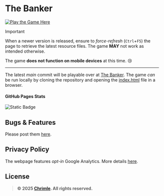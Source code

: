 # The Banker
<p>
  <a href="https://chrimle.github.io/The-Banker/">
    <img src="https://img.shields.io/badge/PLAY_THE_GAME_HERE-28a745?style=for-the-badge" alt="Play the Game Here">
  </a>
</p>

> [!IMPORTANT]  
> When a newer version is released, ensure to *force-refresh* (`Ctrl`+`F5`) the page to retrieve the latest resource files. The game **MAY** not work as intended otherwise.
> 
> The game **does not function on mobile devices** at this time. 😢

---

The latest *main* commit will be playable over at [The Banker](https://chrimle.github.io/The-Banker/). The game *can* be run locally by cloning the repository and opening the [index.html](./index.html) file in a browser.

#### GitHub Pages Stats
![Static Badge](https://img.shields.io/badge/Artifact_Size-39.5_KB-%23007BFF?style=for-the-badge)

## Bugs & Features
Please post them [here](https://github.com/Chrimle/The-Banker/issues/new/choose).

## Privacy Policy
The webpage features *opt-in* Google Analytics. More details [here](./privacy.html).

## License 
> **© 2025 [Chrimle](https://www.chrimle.com/). All rights reserved.**